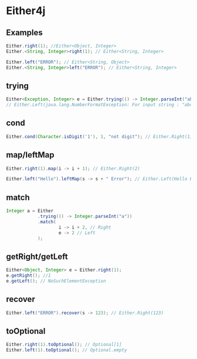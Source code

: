 # Either4j

## Examples

```java
Either.right(1); //Either<Object, Integer>
Either.<String, Integer>right(1); // Either<String, Integer>
```

```java
Either.left("ERROR"); // Either<String, Object>
Either.<String, Integer>left("ERROR"); // Either<String, Integer>
```

## trying

```java
Either<Exception, Integer> e = Either.trying(() -> Integer.parseInt("abc"));
// Either.Left(java.lang.NumberFormatException: For input string : "abc")
```

## cond

```java
Either.cond(Character.isDigit('1'), 1, "not digit"); // Either.Right(1)
```

## map/leftMap

```java
Either.right(1).map(i -> i + 1); // Either.Right(2)
```

```java
Either.left("Hello").leftMap(s -> s + " Error"); // Either.Left(Hello Error)
```

## match

```java
Integer a = Either
            .trying(() -> Integer.parseInt("a"))
            .match(
                    i -> i + 2, // Right
                    e -> 2 // Left
            );

```

## getRight/getLeft

```java
Either<Object, Integer> e = Either.right(1);
e.getRight(); //1
e.getLeft(); // NoSuchElementException
```

## recover

```java
Either.left("ERROR").recover(s -> 123); // Either.Right(123)
```

## toOptional

```java
Either.right(1).toOptional(); // Optional[1]
Either.left(1).toOptional(); // Optional.empty

